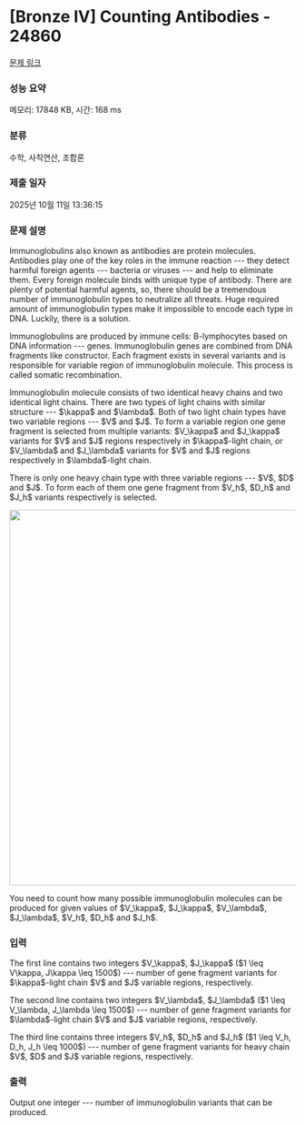 # [Bronze IV] Counting Antibodies - 24860 

[문제 링크](https://www.acmicpc.net/problem/24860) 

### 성능 요약

메모리: 17848 KB, 시간: 168 ms

### 분류

수학, 사칙연산, 조합론

### 제출 일자

2025년 10월 11일 13:36:15

### 문제 설명

<p>Immunoglobulins also known as antibodies are protein molecules. Antibodies play one of the key roles in the immune reaction --- they detect harmful foreign agents --- bacteria or viruses --- and help to eliminate them. Every foreign molecule binds with unique type of antibody. There are plenty of potential harmful agents, so, there should be a tremendous number of immunoglobulin types to neutralize all threats. Huge required amount of immunoglobulin types make it impossible to encode each type in DNA. Luckily, there is a solution.</p>

<p>Immunoglobulins are produced by immune cells: B-lymphocytes based on DNA information --- genes. Immunoglobulin genes are combined from DNA fragments like constructor. Each fragment exists in several variants and is responsible for variable region of immunoglobulin molecule. This process is called somatic recombination. </p>

<p>Immunoglobulin molecule consists of two identical heavy chains and two identical light chains. There are two types of light chains with similar structure --- $\kappa$ and $\lambda$. Both of two light chain types have two variable regions --- $V$ and $J$. To form a variable region one gene fragment is selected from multiple variants: $V_\kappa$ and $J_\kappa$ variants for $V$ and $J$ regions respectively in $\kappa$-light chain, or $V_\lambda$ and $J_\lambda$ variants for $V$ and $J$ regions respectively in $\lambda$-light chain.</p>

<p>There is only one heavy chain type with three variable regions --- $V$, $D$ and $J$. To form each of them one gene fragment from $V_h$, $D_h$ and $J_h$ variants respectively is selected.</p>

<p style="text-align: center;"><img alt="" src="" style="width: 768px; height: 660px;"></p>

<p>You need to count how many possible immunoglobulin molecules can be produced for given values of $V_\kappa$, $J_\kappa$, $V_\lambda$, $J_\lambda$, $V_h$, $D_h$ and $J_h$.</p>

### 입력 

 <p>The first line contains two integers $V_\kappa$, $J_\kappa$ ($1 \leq V\kappa, J\kappa \leq 1500$) --- number of gene fragment variants for $\kappa$-light chain  $V$ and $J$ variable regions, respectively.</p>

<p>The second line contains two integers $V_\lambda$, $J_\lambda$ ($1 \leq V_\lambda, J_\lambda \leq 1500$) --- number of gene fragment variants for $\lambda$-light chain $V$ and $J$ variable regions, respectively.</p>

<p>The third line contains three integers $V_h$, $D_h$ and $J_h$ ($1 \leq V_h, D_h, J_h \leq 1000$) --- number of gene fragment variants for heavy chain $V$, $D$ and $J$ variable regions, respectively.</p>

### 출력 

 <p>Output one integer --- number of immunoglobulin variants that can be produced.</p>


